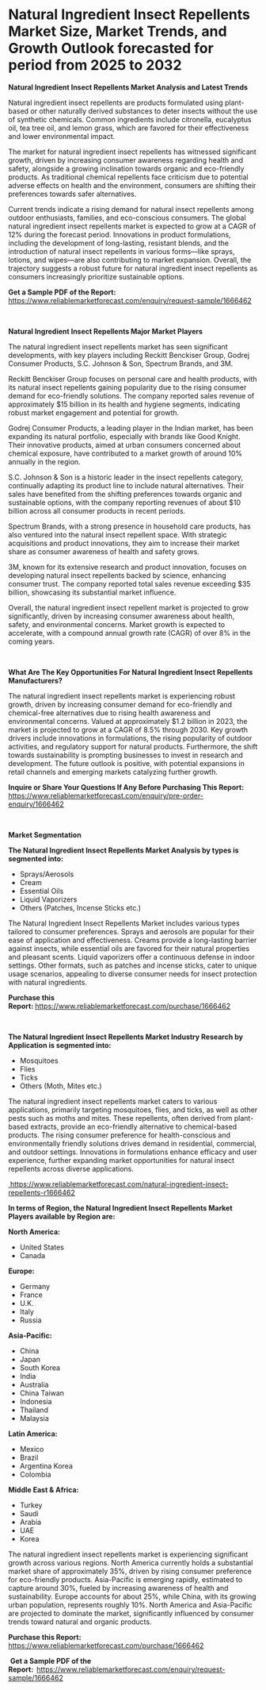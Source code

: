 <p><h1>Natural Ingredient Insect Repellents Market Size, Market Trends, and Growth Outlook forecasted for period from 2025 to 2032</h1></p><p><strong>Natural Ingredient Insect Repellents Market Analysis and Latest Trends</strong></p>
<p><p>Natural ingredient insect repellents are products formulated using plant-based or other naturally derived substances to deter insects without the use of synthetic chemicals. Common ingredients include citronella, eucalyptus oil, tea tree oil, and lemon grass, which are favored for their effectiveness and lower environmental impact. </p><p>The market for natural ingredient insect repellents has witnessed significant growth, driven by increasing consumer awareness regarding health and safety, alongside a growing inclination towards organic and eco-friendly products. As traditional chemical repellents face criticism due to potential adverse effects on health and the environment, consumers are shifting their preferences towards safer alternatives. </p><p>Current trends indicate a rising demand for natural insect repellents among outdoor enthusiasts, families, and eco-conscious consumers. The global natural ingredient insect repellents market is expected to grow at a CAGR of 12% during the forecast period. Innovations in product formulations, including the development of long-lasting, resistant blends, and the introduction of natural insect repellents in various forms—like sprays, lotions, and wipes—are also contributing to market expansion. Overall, the trajectory suggests a robust future for natural ingredient insect repellents as consumers increasingly prioritize sustainable options.</p></p>
<p><strong>Get a Sample PDF of the Report:&nbsp;</strong> <a href="https://www.reliablemarketforecast.com/enquiry/request-sample/1666462?utm_campaign=3507&utm_medium=2&utm_source=Github&utm_content=ia&utm_term=18042025&utm_id=natural-ingredient-insect-repellents">https://www.reliablemarketforecast.com/enquiry/request-sample/1666462</a></p>
<p>&nbsp;</p>
<p><strong>Natural Ingredient Insect Repellents Major Market Players</strong></p>
<p><p>The natural ingredient insect repellents market has seen significant developments, with key players including Reckitt Benckiser Group, Godrej Consumer Products, S.C. Johnson & Son, Spectrum Brands, and 3M.</p><p>Reckitt Benckiser Group focuses on personal care and health products, with its natural insect repellents gaining popularity due to the rising consumer demand for eco-friendly solutions. The company reported sales revenue of approximately $15 billion in its health and hygiene segments, indicating robust market engagement and potential for growth.</p><p>Godrej Consumer Products, a leading player in the Indian market, has been expanding its natural portfolio, especially with brands like Good Knight. Their innovative products, aimed at urban consumers concerned about chemical exposure, have contributed to a market growth of around 10% annually in the region.</p><p>S.C. Johnson & Son is a historic leader in the insect repellents category, continually adapting its product line to include natural alternatives. Their sales have benefited from the shifting preferences towards organic and sustainable options, with the company reporting revenues of about $10 billion across all consumer products in recent periods.</p><p>Spectrum Brands, with a strong presence in household care products, has also ventured into the natural insect repellent space. With strategic acquisitions and product innovations, they aim to increase their market share as consumer awareness of health and safety grows. </p><p>3M, known for its extensive research and product innovation, focuses on developing natural insect repellents backed by science, enhancing consumer trust. The company reported total sales revenue exceeding $35 billion, showcasing its substantial market influence.</p><p>Overall, the natural ingredient insect repellent market is projected to grow significantly, driven by increasing consumer awareness about health, safety, and environmental concerns. Market growth is expected to accelerate, with a compound annual growth rate (CAGR) of over 8% in the coming years.</p></p>
<p>&nbsp;</p>
<p><strong>What Are The Key Opportunities For Natural Ingredient Insect Repellents Manufacturers?</strong></p>
<p><p>The natural ingredient insect repellents market is experiencing robust growth, driven by increasing consumer demand for eco-friendly and chemical-free alternatives due to rising health awareness and environmental concerns. Valued at approximately $1.2 billion in 2023, the market is projected to grow at a CAGR of 8.5% through 2030. Key growth drivers include innovations in formulations, the rising popularity of outdoor activities, and regulatory support for natural products. Furthermore, the shift towards sustainability is prompting businesses to invest in research and development. The future outlook is positive, with potential expansions in retail channels and emerging markets catalyzing further growth.</p></p>
<p><strong>Inquire or Share Your Questions If Any Before Purchasing This Report:</strong> <a href="https://www.reliablemarketforecast.com/enquiry/pre-order-enquiry/1666462?utm_campaign=3507&utm_medium=2&utm_source=Github&utm_content=ia&utm_term=18042025&utm_id=natural-ingredient-insect-repellents">https://www.reliablemarketforecast.com/enquiry/pre-order-enquiry/1666462</a></p>
<p>&nbsp;</p>
<p><strong>Market Segmentation</strong></p>
<p><strong>The Natural Ingredient Insect Repellents Market Analysis by types is segmented into:</strong></p>
<p><ul><li>Sprays/Aerosols</li><li>Cream</li><li>Essential Oils</li><li>Liquid Vaporizers</li><li>Others (Patches, Incense Sticks etc.)</li></ul></p>
<p><p>The Natural Ingredient Insect Repellents Market includes various types tailored to consumer preferences. Sprays and aerosols are popular for their ease of application and effectiveness. Creams provide a long-lasting barrier against insects, while essential oils are favored for their natural properties and pleasant scents. Liquid vaporizers offer a continuous defense in indoor settings. Other formats, such as patches and incense sticks, cater to unique usage scenarios, appealing to diverse consumer needs for insect protection with natural ingredients.</p></p>
<p><strong>Purchase this Report:&nbsp;</strong><a href="https://www.reliablemarketforecast.com/purchase/1666462?utm_campaign=3507&utm_medium=2&utm_source=Github&utm_content=ia&utm_term=18042025&utm_id=natural-ingredient-insect-repellents">https://www.reliablemarketforecast.com/purchase/1666462</a></p>
<p>&nbsp;</p>
<p><strong>The Natural Ingredient Insect Repellents Market Industry Research by Application is segmented into:</strong></p>
<p><ul><li>Mosquitoes</li><li>Flies</li><li>Ticks</li><li>Others (Moth, Mites etc.)</li></ul></p>
<p><p>The natural ingredient insect repellents market caters to various applications, primarily targeting mosquitoes, flies, and ticks, as well as other pests such as moths and mites. These repellents, often derived from plant-based extracts, provide an eco-friendly alternative to chemical-based products. The rising consumer preference for health-conscious and environmentally friendly solutions drives demand in residential, commercial, and outdoor settings. Innovations in formulations enhance efficacy and user experience, further expanding market opportunities for natural insect repellents across diverse applications.</p></p>
<p><a href="https://www.reliablemarketforecast.com/natural-ingredient-insect-repellents-r1666462?utm_campaign=3507&utm_medium=2&utm_source=Github&utm_content=ia&utm_term=18042025&utm_id=natural-ingredient-insect-repellents">&nbsp;https://www.reliablemarketforecast.com/natural-ingredient-insect-repellents-r1666462</a></p>
<p><strong>In terms of Region, the Natural Ingredient Insect Repellents Market Players available by Region are:</strong></p>
<p>
    <p> <strong> North America: </strong>
        <ul>
            <li>United States</li>
            <li>Canada</li>
        </ul>
        </p> 
    <p> <strong> Europe: </strong>
        <ul>
            <li>Germany</li>
            <li>France</li>
            <li>U.K.</li>
            <li>Italy</li>
            <li>Russia</li>
        </ul>
        </p> 
    <p> <strong> Asia-Pacific: </strong>
        <ul>
            <li>China</li>
            <li>Japan</li>
            <li>South Korea</li>
            <li>India</li>
            <li>Australia</li>
            <li>China Taiwan</li>
            <li>Indonesia</li>
            <li>Thailand</li>
            <li>Malaysia</li>
        </ul>
        </p> 
    <p> <strong> Latin America: </strong>
        <ul>
            <li>Mexico</li>
            <li>Brazil</li>
            <li>Argentina Korea</li>
            <li>Colombia</li>
        </ul>
        </p> 
    <p> <strong> Middle East & Africa: </strong>
        <ul>
            <li>Turkey</li>
            <li>Saudi</li>
            <li>Arabia</li>
            <li>UAE</li>
            <li>Korea</li>
        </ul>
    </p>
    </p>
<p><p>The natural ingredient insect repellents market is experiencing significant growth across various regions. North America currently holds a substantial market share of approximately 35%, driven by rising consumer preference for eco-friendly products. Asia-Pacific is emerging rapidly, estimated to capture around 30%, fueled by increasing awareness of health and sustainability. Europe accounts for about 25%, while China, with its growing urban population, represents roughly 10%. North America and Asia-Pacific are projected to dominate the market, significantly influenced by consumer trends toward natural and organic products.</p></p>
<p><strong>Purchase this Report: </strong><a href="https://www.reliablemarketforecast.com/purchase/1666462?utm_campaign=3507&utm_medium=2&utm_source=Github&utm_content=ia&utm_term=18042025&utm_id=natural-ingredient-insect-repellents">https://www.reliablemarketforecast.com/purchase/1666462</a></p>
<p>&nbsp;<strong>Get a Sample PDF of the Report:&nbsp;&nbsp;</strong><a href="https://www.reliablemarketforecast.com/enquiry/request-sample/1666462?utm_campaign=3507&utm_medium=2&utm_source=Github&utm_content=ia&utm_term=18042025&utm_id=natural-ingredient-insect-repellents">https://www.reliablemarketforecast.com/enquiry/request-sample/1666462</a></p>
<p><strong></strong></p>
<p><p></p><p></p><p></p></p>